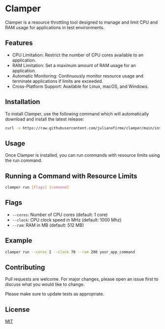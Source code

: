 # Clamper

Clamper is a resource throttling tool designed to manage and limit CPU and RAM usage for applications in test environments.

## Features
- CPU Limitation: Restrict the number of CPU cores available to an application.
- RAM Limitation: Set a maximum amount of RAM usage for an application.
- Automatic Monitoring: Continuously monitor resource usage and terminate applications if limits are exceeded.
- Cross-Platform Support: Available for Linux, macOS, and Windows.

## Installation

To install Clamper, use the following command which will automatically download and install the latest release:

```bash
curl -s https://raw.githubusercontent.com/julianofirme/clamper/main/install.sh | bash
```

## Usage

Once Clamper is installed, you can run commands with resource limits using the run command.

## Running a Command with Resource Limits

```bash
clamper run [flags] [command]
```

## Flags
- `--cores`: Number of CPU cores (default: 1 core)
- `--clock`: CPU clock speed in MHz (default: 1000 Mhz)
- `--ram`: RAM in MB (default: 512 MB)

## Example
```bash
clamper run --cores 2 --clock 70 --ram 200 your_app_command
```

## Contributing

Pull requests are welcome. For major changes, please open an issue first
to discuss what you would like to change.

Please make sure to update tests as appropriate.

## License

[MIT](https://choosealicense.com/licenses/mit/)
